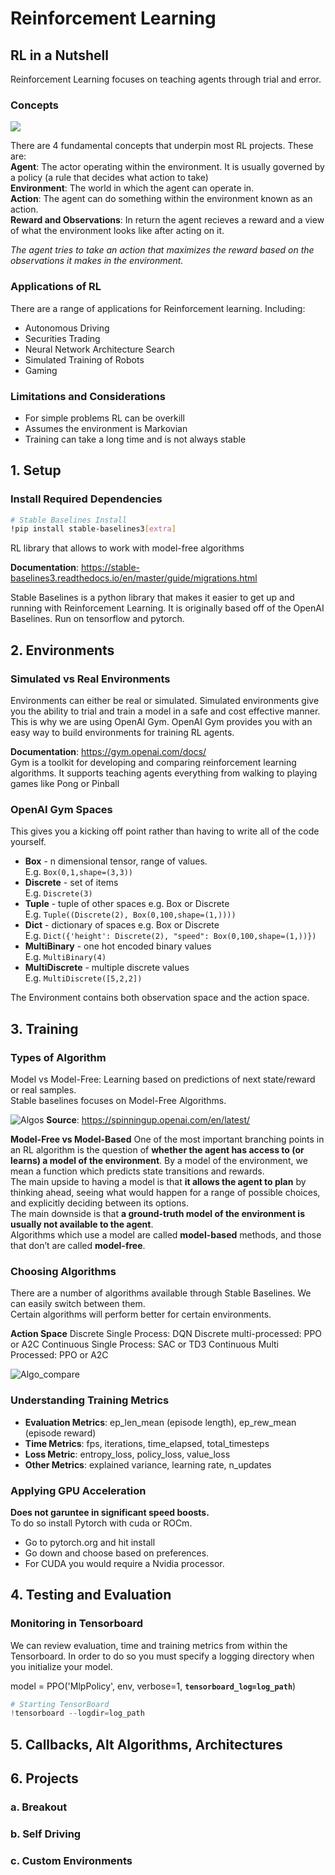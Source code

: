 # Reinforcement Learning

## RL in a Nutshell

Reinforcement Learning focuses on teaching agents through trial and error.  

### Concepts

![](RL.png)

There are 4 fundamental concepts that underpin most RL projects. These are:  
**Agent**:  The actor operating within the environment. It is usually governed by a policy (a rule that decides what action to take)  
**Environment**:  The world in which the agent can operate in.  
**Action**:  The agent can do something within the environment known as an action.  
**Reward and Observations**:  In return the agent recieves a reward and a view of what the environment looks like after acting on it.    

_The agent tries to take an action that maximizes the reward based on the observations it makes in the environment._   

### Applications of RL

There are a range of applications for Reinforcement learning. Including:
- Autonomous Driving
- Securities Trading
- Neural Network Architecture Search
- Simulated Training of Robots
- Gaming

### Limitations and Considerations

- For simple problems RL can be overkill
- Assumes the environment is Markovian
- Training can take a long time and is not always stable

## 1. Setup

### Install Required Dependencies

```bash
# Stable Baselines Install
!pip install stable-baselines3[extra]
```
RL library that allows to work with model-free algorithms

**Documentation**: https://stable-baselines3.readthedocs.io/en/master/guide/migrations.html

Stable Baselines is a python library that makes it easier to get up and running with Reinforcement Learning. It is originally based off of the OpenAI Baselines. Run on tensorflow and pytorch.

## 2. Environments

### Simulated vs Real Environments

Environments can either be real or simulated. Simulated environments give you the ability to trial and train a model in a safe and cost effective manner.
This is why we are using OpenAI Gym. OpenAI Gym provides you with an easy way to build environments for training RL agents.

**Documentation**: https://gym.openai.com/docs/  
Gym is a toolkit for developing and comparing reinforcement learning algorithms. It supports teaching agents everything from walking to playing games like Pong or Pinball

### OpenAI Gym Spaces

This gives you a kicking off point rather than having to write all of the code yourself.   
- **Box** - n dimensional tensor, range of values.  
E.g. ```Box(0,1,shape=(3,3))```
- **Discrete** - set of items  
E.g. ```Discrete(3)```
- **Tuple** - tuple of other spaces e.g. Box or Discrete  
E.g. ```Tuple((Discrete(2), Box(0,100,shape=(1,))))```
- **Dict** - dictionary of spaces e.g. Box or Discrete  
E.g. ```Dict({'height': Discrete(2), "speed": Box(0,100,shape=(1,))})```
- **MultiBinary** - one hot encoded binary values  
E.g. ```MultiBinary(4)```
- **MultiDiscrete** - multiple discrete values  
E.g. ```MultiDiscrete([5,2,2])```

The Environment contains both observation space and the action space.

## 3. Training

### Types of Algorithm

Model vs Model-Free: Learning based on predictions of next state/reward or real samples.   
Stable baselines focuses on Model-Free Algorithms.

![Algos](Algorithms.png)
__Source__: https://spinningup.openai.com/en/latest/

**Model-Free vs Model-Based**
One of the most important branching points in an RL algorithm is the question of **whether the agent has access to (or learns) a model of the environment**. By a model of the environment, we mean a function which predicts state transitions and rewards.   
The main upside to having a model is that **it allows the agent to plan** by thinking ahead, seeing what would happen for a range of possible choices, and explicitly deciding between its options.   
The main downside is that **a ground-truth model of the environment is usually not available to the agent**.   
Algorithms which use a model are called **model-based** methods, and those that don’t are called **model-free**.

### Choosing Algorithms

There are a number of algorithms available through Stable Baselines. We can easily switch between them.   
Certain algorithms will perform better for certain environments.   

**Action Space**
Discrete Single Process: DQN
Discrete multi-processed: PPO or A2C
Continuous Single Process: SAC or TD3
Continuous Multi Processed: PPO or A2C

![Algo_compare](More_Algos.png)

### Understanding Training Metrics

- **Evaluation Metrics**: ep_len_mean (episode length), ep_rew_mean (episode reward)
- **Time Metrics**: fps, iterations, time_elapsed, total_timesteps
- **Loss Metric**: entropy_loss, policy_loss, value_loss
- **Other Metrics**: explained variance, learning rate, n_updates

### Applying GPU Acceleration

**Does not garuntee in significant speed boosts.**    
To do so install Pytorch with cuda or ROCm.  
- Go to pytorch.org and hit install
- Go down and choose based on preferences.
- For CUDA you would require a Nvidia processor.

## 4. Testing and Evaluation

### Monitoring in Tensorboard

We can review evaluation, time and training metrics from within the Tensorboard. In order to do so you must specify a logging directory when you initialize your model.

model = PPO('MlpPolicy', env, verbose=1, **```tensorboard_log=log_path```**) 

```python
# Starting TensorBoard
!tensorboard --logdir=log_path
````




## 5. Callbacks, Alt Algorithms, Architectures

## 6. Projects

### a. Breakout

### b. Self Driving

### c. Custom Environments